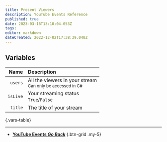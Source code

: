 ```yaml
---
title: Present Viewers
description: YouTube Events Reference
published: true
date: 2023-03-16T13:10:04.053Z
tags: 
editor: markdown
dateCreated: 2022-12-02T17:38:39.040Z
---
```


## Variables
Name | Description
----:|:------------
`users` | All the viewers in your stream <br> <small>Can only be accessed in C#</small>
`isLive` | Your streaming status <br> `True`/`False`
`title` | The title of your stream
{.vars-table}

---

- [<i class="mdi mdi-chevron-left"></i>**YouTube Events *Go Back***](/Platforms/YouTube/Events)
{.btn-grid .my-5}